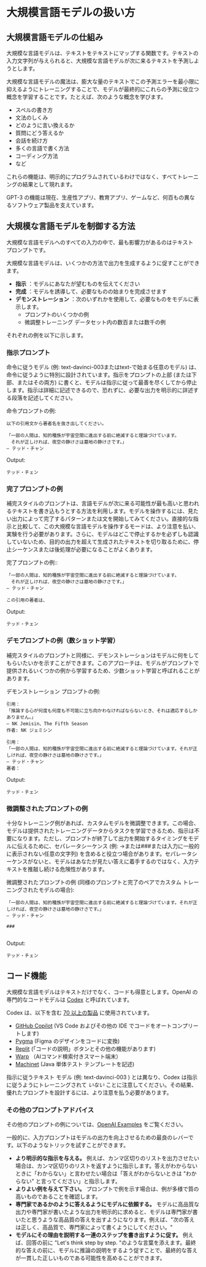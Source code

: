 # 大規模言語モデルの扱い方
## 大規模言語モデルの仕組み

大規模な言語モデルは、テキストをテキストにマップする関数です。テキストの入力文字列が与えられると、大規模な言語モデルが次に来るテキストを予測しようとします。

大規模な言語モデルの魔法は、膨大な量のテキストでこの予測エラーを最小限に抑えるようにトレーニングすることで、モデルが最終的にこれらの予測に役立つ概念を学習することです。たとえば、次のような概念を学びます。

* スペルの書き方
* 文法のしくみ
* どのように言い換えるか
* 質問にどう答えるか
* 会話を続け方
* 多くの言語で書く方法
* コーディング方法
* など

これらの機能は、明示的にプログラムされているわけではなく、すべてトレーニングの結果として現れます。

GPT-3 の機能は現在、生産性アプリ、教育アプリ、ゲームなど、何百もの異なるソフトウェア製品を支えています。

## 大規模な言語モデルを制御する方法

大規模な言語モデルへのすべての入力の中で、最も影響力があるのはテキスト プロンプトです。

大規模な言語モデルは、いくつかの方法で出力を生成するように促すことができます。

* **指示** ：モデルにあなたが望むものを伝えてください
* **完成** ：モデルを誘導して、必要なものの始まりを完成させます
* **デモンストレーション** ：次のいずれかを使用して、必要なものをモデルに表示します。
  * プロンプトのいくつかの例
  * 微調整トレーニング データセット内の数百または数千の例

それぞれの例を以下に示します。

### 指示プロンプト

命令に従うモデル (例: text-davinci-003またはtext-で始まる任意のモデル) は、命令に従うように特別に設計されています。指示をプロンプトの上部 (または下部、またはその両方) に書くと、モデルは指示に従って最善を尽くしてから停止します。指示は詳細に記述できるので、恐れずに、必要な出力を明示的に詳述する段落を記述してください。

命令プロンプトの例:

```text
以下の引用文から著者名を抜き出してください。

「一部の人間は、知的種族が宇宙空間に進出する前に絶滅すると理論づけています。
　それが正しければ、夜空の静けさは墓地の静けさです。」
― テッド・チャン
```

Output:

```text
テッド・チェン
```

### 完了プロンプトの例

補完スタイルのプロンプトは、言語モデルが次に来る可能性が最も高いと思われるテキストを書き込もうとする方法を利用します。モデルを操作するには、見たい出力によって完了するパターンまたは文を開始してみてください。直接的な指示と比較して、この大規模な言語モデルを操作するモードは、より注意を払い、実験を行う必要があります。さらに、モデルはどこで停止するかを必ずしも認識していないため、目的の出力を超えて生成されたテキストを切り取るために、停止シーケンスまたは後処理が必要になることがよくあります。

完了プロンプトの例::

```text
「一部の人間は、知的種族が宇宙空間に進出する前に絶滅すると理論づけています。
　それが正しければ、夜空の静けさは墓地の静けさです。」
― テッド・チャン

この引用の著者は、
```

Output:

```text
テッド・チェン
```

### デモプロンプトの例（数ショット学習）

補完スタイルのプロンプトと同様に、デモンストレーションはモデルに何をしてもらいたいかを示すことができます。このアプローチは、モデルがプロンプトで提供されるいくつかの例から学習するため、少数ショット学習と呼ばれることがあります。

デモンストレーション プロンプトの例:

```text
引用：
「推論する心が何度も何度も不可能に立ち向かわなければならないとき、それは適応するしかありません。」
― NK Jemisin、The Fifth Season
作者: NK ジェミシン

引用：
「一部の人間は、知的種族が宇宙空間に進出する前に絶滅すると理論づけています。それが正しければ、夜空の静けさは墓地の静けさです。」
― テッド・チャン
著者：
```

Output:

```text
テッド・チェン
```

### 微調整されたプロンプトの例

十分なトレーニング例があれば、カスタムモデルを微調整できます。この場合、モデルは提供されたトレーニングデータからタスクを学習できるため、指示は不要になります。ただし、プロンプトが終了して出力を開始するタイミングをモデルに伝えるために、セパレータシーケンス (例: ->または###または入力に一般的に表示されない任意の文字列) を含めると役立つ場合があります。セパレータシーケンスがないと、モデルはあなたが見たい答えに着手するのではなく、入力テキストを推敲し続ける危険性があります。

微調整されたプロンプトの例 (同様のプロンプトと完了のペアでカスタム トレーニングされたモデルの場合):

```text
「一部の人間は、知的種族が宇宙空間に進出する前に絶滅すると理論づけています。それが正しければ、夜空の静けさは墓地の静けさです。」
― テッド・チャン

###


```

Output:

```text
テッド・チェン
```

## コード機能

大規模な言語モデルはテキストだけでなく、コードも得意とします。OpenAI の専門的なコードモデルは [Codex] と呼ばれています。

Codex は、以下を含む [70 以上の製品][Codex Apps Blog Post] に使用されています。

* [GitHub Copilot] (VS Code およびその他の IDE でコードをオートコンプリートします)
* [Pygma](https://pygma.app/) (Figma のデザインをコードに変換)
* [Replit](https://replit.com/) (「コードの説明」ボタンとその他の機能があります)
* [Warp](https://www.warp.dev/) （AIコマンド検索付きスマート端末）
* [Machinet](https://machinet.net/) (Java 単体テスト テンプレートを記述)

指示に従うテキスト モデル (例: text-davinci-003 ) とは異なり、Codex は指示に従うようにトレーニングされて *いない* ことに注意してください。その結果、優れたプロンプトを設計するには、より注意を払う必要があります。

### その他のプロンプトアドバイス

その他のプロンプトの例については、[OpenAI Examples] をご覧ください。

一般的に、入力プロンプトはモデルの出力を向上させるための最良のレバーです。以下のようなトリックを試すことができます。

* **より明示的な指示を与える。** 例えば、カンマ区切りのリストを出力させたい場合は、カンマ区切りのリストを返すように指示します。答えがわからないときに「わからない」と言わせたい場合は「答えがわからないときは "わからない" と言ってください」と指示します。
* **よりよい例を与えて下さい。** プロンプトで例を示す場合は、例が多様で質の高いものであることを確認します。
* **専門家であるかのように答えるようにモデルに依頼する。** モデルに高品質な出力や専門家が書いたような出力を明示的に求めると、モデルは専門家が書いたと思うような高品質の答えを出すようになります。例えば、"次の答えは正しく、高品質で、専門家によって書くようにしてください。"
* **モデルにその理由を説明する一連のステップを書き出すように促す。** 例えば、回答の前に "Let's think step by step. "のような言葉を添えます。最終的な答えの前に、モデルに推論の説明をするよう促すことで、最終的な答えが一貫した正しいものである可能性を高めることができます。

<!--
# How to work with large language models

## How large language models work

[Large language models][Large language models Blog Post] are functions that map text to text. Given an input string of text, a large language model predicts the text that should come next.

The magic of large language models is that by being trained to minimize this prediction error over vast quantities of text, the models end up learning concepts useful for these predictions. For example, they learn:

* how to spell
* how grammar works
* how to paraphrase
* how to answer questions
* how to hold a conversation
* how to write in many languages
* how to code
* etc.

None of these capabilities are explicitly programmed in—they all emerge as a result of training.

GPT-3 powers [hundreds of software products][GPT3 Apps Blog Post], including productivity apps, education apps, games, and more.

## How to control a large language model

Of all the inputs to a large language model, by far the most influential is the text prompt.

Large language models can be prompted to produce output in a few ways:

* **Instruction**: Tell the model what you want
* **Completion**: Induce the model to complete the beginning of what you want
* **Demonstration**: Show the model what you want, with either:
  * A few examples in the prompt
  * Many hundreds or thousands of examples in a fine-tuning training dataset

An example of each is shown below.

### Instruction prompts

Instruction-following models (e.g., `text-davinci-003` or any model beginning with `text-`) are specially designed to follow instructions. Write your instruction at the top of the prompt (or at the bottom, or both), and the model will do its best to follow the instruction and then stop. Instructions can be detailed, so don't be afraid to write a paragraph explicitly detailing the output you want.

Example instruction prompt:

```text
Extract the name of the author from the quotation below.

“Some humans theorize that intelligent species go extinct before they can expand into outer space. If they're correct, then the hush of the night sky is the silence of the graveyard.”
― Ted Chiang, Exhalation
```

Output:

```text
Ted Chiang
```

### Completion prompt example

Completion-style prompts take advantage of how large language models try to write text they think is mostly likely to come next. To steer the model, try beginning a pattern or sentence that will be completed by the output you want to see. Relative to direct instructions, this mode of steering large language models can take more care and experimentation. In addition, the models won't necessarily know where to stop, so you will often need stop sequences or post-processing to cut off text generated beyond the desired output.

Example completion prompt:

```text
“Some humans theorize that intelligent species go extinct before they can expand into outer space. If they're correct, then the hush of the night sky is the silence of the graveyard.”
― Ted Chiang, Exhalation

The author of this quote is
```

Output:

```text
 Ted Chiang
```

### Demonstration prompt example (few-shot learning)

Similar to completion-style prompts, demonstrations can show the model what you want it to do. This approach is sometimes called few-shot learning, as the model learns from a few examples provided in the prompt.

Example demonstration prompt:

```text
Quote:
“When the reasoning mind is forced to confront the impossible again and again, it has no choice but to adapt.”
― N.K. Jemisin, The Fifth Season
Author: N.K. Jemisin

Quote:
“Some humans theorize that intelligent species go extinct before they can expand into outer space. If they're correct, then the hush of the night sky is the silence of the graveyard.”
― Ted Chiang, Exhalation
Author:
```

Output:

```text
 Ted Chiang
```

### Fine-tuned prompt example

With enough training examples, you can [fine-tune][Fine Tuning Docs] a custom model. In this case, instructions become unnecessary, as the model can learn the task from the training data provided. However, it can be helpful to include separator sequences (e.g., `->` or `###` or any string that doesn't commonly appear in your inputs) to tell the model when the prompt has ended and the output should begin. Without separator sequences, there is a risk that the model continues elaborating on the input text rather than starting on the answer you want to see.

Example fine-tuned prompt (for a model that has been custom trained on similar prompt-completion pairs):

```text
“Some humans theorize that intelligent species go extinct before they can expand into outer space. If they're correct, then the hush of the night sky is the silence of the graveyard.”
― Ted Chiang, Exhalation

###


```

Output:

```text
 Ted Chiang
```

## Code Capabilities

Large language models aren't only great at text - they can be great at code too. OpenAI's specialized code model is called [Codex].

Codex powers [more than 70 products][Codex Apps Blog Post], including:

* [GitHub Copilot] (autocompletes code in VS Code and other IDEs)
* [Pygma](https://pygma.app/) (turns Figma designs into code)
* [Replit](https://replit.com/) (has an 'Explain code' button and other features)
* [Warp](https://www.warp.dev/) (a smart terminal with AI command search)
* [Machinet](https://machinet.net/) (writes Java unit test templates)

Note that unlike instruction-following text models (e.g., `text-davinci-002`), Codex is *not* trained to follow instructions. As a result, designing good prompts can take more care.

### More prompt advice

For more prompt examples, visit [OpenAI Examples][OpenAI Examples].

In general, the input prompt is the best lever for improving model outputs. You can try tricks like:

* **Give more explicit instructions.** E.g., if you want the output to be a comma separated list, ask it to return a comma separated list. If you want it to say "I don't know" when the it doesn't know the answer, tell it 'Say "I don't know" if you do not know the answer.'
* **Supply better examples.** If you're demonstrating examples in your prompt, make sure that your examples are diverse and high quality.
* **Ask the model to answer as if it was an expert.** Explicitly asking the model to produce high quality output or output as if it was written by an expert can induce the model to give higher quality answers that it thinks an expert would write. E.g., "The following answer is correct, high-quality, and written by an expert."
* **Prompt the model to write down the series of steps explaining its reasoning.** E.g., prepend your answer with something like "[Let's think step by step](https://arxiv.org/pdf/2205.11916v1.pdf)." Prompting the model to give an explanation of its reasoning before its final answer can increase the likelihood that its final answer is consistent and correct.
-->


[Fine Tuning Docs]: https://beta.openai.com/docs/guides/fine-tuning
[Codex Apps Blog Post]: https://openai.com/blog/codex-apps/
[Large language models Blog Post]: https://openai.com/blog/better-language-models/
[GitHub Copilot]: https://copilot.github.com/
[Codex]: https://openai.com/blog/openai-codex/
[GPT3 Apps Blog Post]: https://openai.com/blog/gpt-3-apps/
[OpenAI Examples]: https://beta.openai.com/examples
